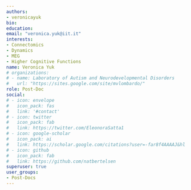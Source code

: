 ```yaml
---
authors:
- veronicayuk
bio:
education:
email: "veronica.yuk@iit.it"
interests:
- Connectomics
- Dynamics
- MEG
- Higher Cognitive Functions
name: Veronica Yuk
# organizations:
# - name: Laboratory of Autism and Neurodevelopmental Disorders
#   url: "https://sites.google.com/site/mvlombardo/"
role: Post-Doc
social:
# - icon: envelope
#   icon_pack: fas
#   link: '#contact'
# - icon: twitter
#   icon_pack: fab
#   link: https://twitter.com/EleonoraSatta1
# - icon: google-scholar
#   icon_pack: ai
#   link: https://scholar.google.com/citations?user=-far8f4AAAAJ&hl
# - icon: github
#   icon_pack: fab
#   link: https://github.com/natbertelsen
superuser: true
user_groups:
- Post-Docs
---
```

